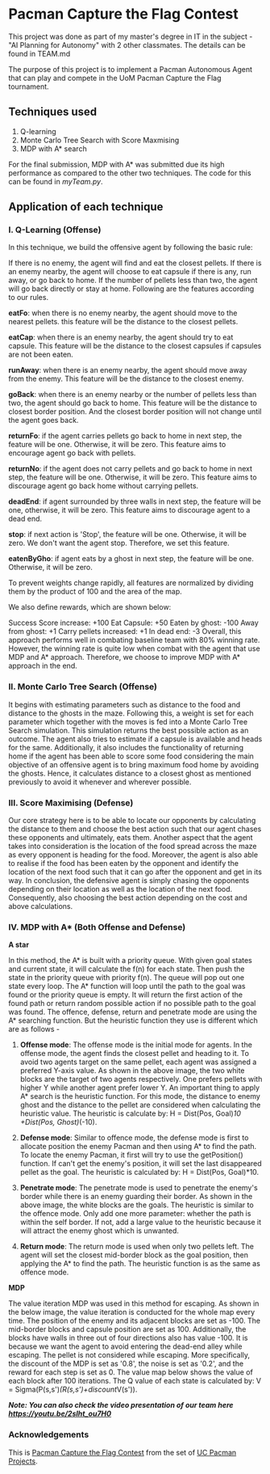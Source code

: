 # Pacman Capture the Flag Contest

This project was done as part of my master's degree in IT in the subject - "AI Planning for Autonomy" with 2 other classmates. The details can be found in TEAM.md 

The purpose of this project is to implement a Pacman Autonomous Agent that can play and compete in the UoM Pacman Capture the Flag tournament.

## Techniques used 

1. Q-learning
2. Monte Carlo Tree Search with Score Maxmising
3. MDP with A* search

For the final submission, MDP with A* was submitted due its high performance as compared to the other two techniques. The code for this can be found in *myTeam.py*.

## Application of each technique

### I. Q-Learning (Offense)

In this technique, we build the offensive agent by following the basic rule:

If there is no enemy, the agent will find and eat the closest pellets.
If there is an enemy nearby, the agent will choose to eat capsule if there is any, run away, or go back to home.
If the number of pellets less than two, the agent will go back directly or stay at home.
Following are the features according to our rules.

**eatFo**: when there is no enemy nearby, the agent should move to the nearest pellets. this feature will be the distance to the closest pellets.

**eatCap**: when there is an enemy nearby, the agent should try to eat capsule. This feature will be the distance to the closest capsules if capsules are not been eaten.

**runAway**: when there is an enemy nearby, the agent should move away from the enemy. This feature will be the distance to the closest enemy.

**goBack**: when there is an enemy nearby or the number of pellets less than two, the agent should go back to home. This feature will be the distance to closest border position. And the closest border position will not change until the agent goes back.

**returnFo**: if the agent carries pellets go back to home in next step, the feature will be one. Otherwise, it will be zero. This feature aims to encourage agent go back with pellets.

**returnNo**: if the agent does not carry pellets and go back to home in next step, the feature will be one. Otherwise, it will be zero. This feature aims to discourage agent go back home without carrying pellets.

**deadEnd**: if agent surrounded by three walls in next step, the feature will be one, otherwise, it will be zero. This feature aims to discourage agent to a dead end.

**stop**: if next action is 'Stop', the feature will be one. Otherwise, it will be zero. We don't want the agent stop. Therefore, we set this feature.

**eatenByGho**: if agent eats by a ghost in next step, the feature will be one. Otherwise, it will be zero.

To prevent weights change rapidly, all features are normalized by dividing them by the product of 100 and the area of the map.

We also define rewards, which are shown below:

Success Score increase: +100
Eat Capsule: +50
Eaten by ghost: -100
Away from ghost: +1
Carry pellets increased: +1
In dead end: -3
Overall, this approach performs well in combating baseline team with 80% winning rate. However, the winning rate is quite low when combat with the agent that use MDP and A* approach. Therefore, we choose to improve MDP with A* approach in the end.

### II. Monte Carlo Tree Search (Offense)

It begins with estimating parameters such as distance to the food and distance to the ghosts in the maze. Following this, a weight is set for each parameter which together with the moves is fed into a Monte Carlo Tree Search simulation. This simulation returns the best possible action as an outcome. The agent also tries to estimate if a capsule is available and heads for the same. Additionally, it also includes the functionality of returning home if the agent has been able to score some food considering the main objective of an offensive agent is to bring maximum food home by avoiding the ghosts. Hence, it calculates distance to a closest ghost as mentioned previously to avoid it whenever and wherever possible.

### III. Score Maximising (Defense)

Our core strategy here is to be able to locate our opponents by calculating the distance to them and choose the best action such that our agent chases these opponents and ultimately, eats them. Another aspect that the agent takes into consideration is the location of the food spread across the maze as every opponent is heading for the food. Moreover, the agent is also able to realise if the food has been eaten by the opponent and identify the location of the next food such that it can go after the opponent and get in its way. In conclusion, the defensive agent is simply chasing the opponents depending on their location as well as the location of the next food. Consequently, also choosing the best action depending on the cost and above calculations.

### IV. MDP with A* (Both Offense and Defense)

**A star** 

In this method, the A* is built with a priority queue. With given goal states and current state, it will calculate the f(n) for each state. Then push the state in the priority queue with priority f(n). The queue will pop out one state every loop. The A* function will loop until the path to the goal was found or the priority queue is empty. It will return the first action of the found path or return random possible action if no possible path to the goal was found. The offence, defense, return and penetrate mode are using the A* searching function. But the heuristic function they use is different which are as follows - 

1. **Offense mode**: The offense mode is the initial mode for agents. In the offense mode, the agent finds the closest pellet and heading to it. To avoid two agents target on the same pellet, each agent was assigned a preferred Y-axis value. As shown in the above image, the two white blocks are the target of two agents respectively. One prefers pellets with higher Y while another agent prefer lower Y. An important thing to apply A* search is the heuristic function. For this mode, the distance to enemy ghost and the distance to the pellet are considered when calculating the heuristic value. The heuristic is calculate by: H = Dist(Pos, Goal)*10 +Dist(Pos, Ghost)*(-10).

2. **Defense mode**: Similar to offence mode, the defense mode is first to allocate position the enemy Pacman and then using A* to find the path. To locate the enemy Pacman, it first will try to use the getPosition() function. If can't get the enemy's position, it will set the last disappeared pellet as the goal. The heuristic is calculated by: H = Dist(Pos, Goal)*10.

3. **Penetrate mode**: The penetrate mode is used to penetrate the enemy's border while there is an enemy guarding their border. As shown in the above image, the white blocks are the goals. The heuristic is similar to the offence mode. Only add one more parameter: whether the path is within the self border. If not, add a large value to the heuristic because it will attract the enemy ghost which is unwanted.

4. **Return mode**: The return mode is used when only two pellets left. The agent will set the closest mid-border block as the goal position, then applying the A* to find the path. The heuristic function is as the same as offence mode.

**MDP** 

The value iteration MDP was used in this method for escaping. As shown in the below image, the value iteration is conducted for the whole map every time. The position of the enemy and its adjacent blocks are set as -100. The mid-border blocks and capsule position are set as 100. Additionally, the blocks have walls in three out of four directions also has value -100. It is because we want the agent to avoid entering the dead-end alley while escaping. The pellet is not considered while escaping. More specifically, the discount of the MDP is set as '0.8', the noise is set as '0.2', and the reward for each step is set as 0. The value map below shows the value of each block after 100 iterations. The Q value of each state is calculated by: V = Sigma(P(s,s')*(R(s,s')+discount*V(s')).

***Note: You can also check the video presentation of our team here https://youtu.be/2slht_ou7H0***

### Acknowledgements

This is [Pacman Capture the Flag Contest](http://ai.berkeley.edu/contest.html) from the set of [UC Pacman Projects](http://ai.berkeley.edu/project_overview.html). 
